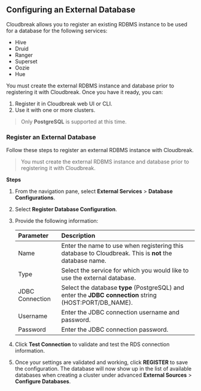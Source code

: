## Configuring an External Database  

Cloudbreak allows you to register an existing RDBMS instance to be used for a database for the following services:   

* Hive  
* Druid  
* Ranger  
* Superset  
* Oozie  
* Hue 

You must create the external RDBMS instance and database prior to registering it with Cloudbreak. Once you have it ready, you can:

1. Register it in Cloudbreak web UI or CLI.  
2. Use it with one or more clusters.  

> Only **PostgreSQL** is supported at this time. 


### Register an External Database 

Follow these steps to register an external RDBMS instance with Cloudbreak. 

> You must create the external RDBMS instance and database prior to registering it with Cloudbreak.

**Steps** 

1. From the navigation pane, select **External Services** > **Database Configurations**.  
2. Select **Register Database Configuration**.    
5. Provide the following information:

    | Parameter | Description |
    |:---|:---|
    | Name | Enter the name to use when registering this database to Cloudbreak. This is **not** the database name. |
    | Type | Select the service for which you would like to use the external database. |
    | JDBC Connection | Select the database **type** (PostgreSQL) and enter the **JDBC connection** string (HOST:PORT/DB_NAME).  |
    | Username | Enter the JDBC connection username and password. |
    | Password | Enter the JDBC connection password. |

6. Click **Test Connection** to validate and test the RDS connection information.

7. Once your settings are validated and working, click **REGISTER** to save the configuration. The database will now show up in the list of available databases when creating a cluster under advanced **External Sources** > **Configure Databases**.  



